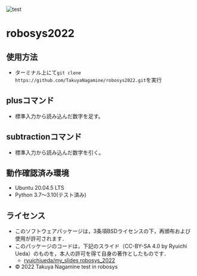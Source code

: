 ![test](https://github.com/TakuyaNagamine/robosys2022/actions/workflows/test.yml/badge.svg)
# robosys2022
## 使用方法
* ターミナル上にて```git clone https://github.com/TakuyaNagamine/robosys2022.git```を実行

## plusコマンド
* 標準入力から読み込んだ数字を足す。
## subtractionコマンド
* 標準入力から読み込んだ数字を引く。
## 動作確認済み環境
* Ubuntu 20.04.5 LTS
* Python 3.7〜3.10(テスト済み)

## ライセンス
  * このソフトウェアパッケージは，3条項BSDライセンスの下，再頒布および使用が許可されます．
  * このパッケージのコードは，下記のスライド（CC-BY-SA 4.0 by Ryuichi Ueda）のものを，本人の許可を得て自身の著作としたものです．
      * [ryuichiueda/my_slides robosys_2022](https://github.com/ryuichiueda/my_slides/tree/master/robosys_2022)
  * © 2022 Takuya Nagamine
test in robosys
